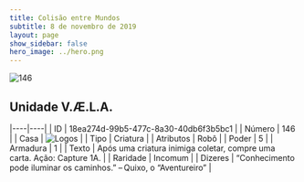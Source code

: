 ```yaml
---
title: Colisão entre Mundos
subtitle: 8 de novembro de 2019
layout: page
show_sidebar: false
hero_image: ../hero.png
---
```


![146](https://cdn.keyforgegame.com/media/card_front/pt/452_146_4FF5VV7MVQ43_pt.png)

## Unidade V.Æ.L.A.

|----|----|
| ID | 18ea274d-99b5-477c-8a30-40db6f3b5bc1 |
| Número | 146 |
| Casa | ![Logos](https://archonarcana.com/images/thumb/c/ce/Logos.png/22px-Logos.png "Logos") |
| Tipo | Criatura |
| Atributos | Robô |
| Poder | 5 |
| Armadura | 1 |
| Texto | Após uma criatura inimiga coletar, compre uma carta. Ação: Capture 1A. |
| Raridade | Incomum |
| Dizeres | “Conhecimento pode iluminar os caminhos.” – Quixo, o “Aventureiro” |
